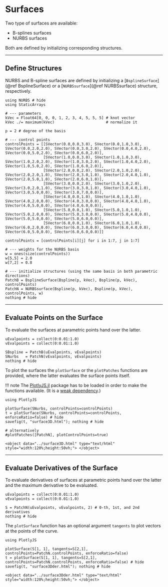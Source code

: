 
# Surfaces

Two type of surfaces are available:
- B-splines surfaces
- NURBS surfaces

Both are defined by initializing corresponding structures.

---
## Define Structures

NURBS and B-spline surfaces are defined by initializing a [`BsplineSurface`](@ref BsplineSurface) or a [`NURBSsurface`](@ref NURBSsurface) structure, respectively.

```@example surfaces
using NURBS # hide
using StaticArrays

# --- parameters
kVec = Float64[0, 0, 0, 1, 2, 3, 4, 5, 5, 5] # knot vector
kVec ./= maximum(kVec)                       # normalize it

p = 2 # degree of the basis

# --- control points
controlPoints = [[SVector(0.0,0.0,3.0), SVector(0.0,1.0,3.0), SVector(0.0,2.0,2.0), SVector(0.0,3.0,2.0), SVector(0.0,4.0,2.0), SVector(0.0,5.0,2.0), SVector(0.0,6.0,2.0)],
                 [SVector(1.0,0.0,3.0), SVector(1.0,1.0,3.0), SVector(1.0,2.0,2.0), SVector(1.0,3.0,2.0), SVector(1.0,4.0,2.0), SVector(1.0,5.0,2.0), SVector(1.0,6.0,2.0)],
                 [SVector(2.0,0.0,2.0), SVector(2.0,1.0,2.0), SVector(2.0,2.0,1.0), SVector(2.0,3.0,1.0), SVector(2.0,4.0,1.0), SVector(2.0,5.0,1.0), SVector(2.0,6.0,1.0)],
                 [SVector(3.0,0.0,2.0), SVector(3.0,1.0,2.0), SVector(3.0,2.0,1.0), SVector(3.0,3.0,1.0), SVector(3.0,4.0,1.0), SVector(3.0,5.0,0.0), SVector(3.0,7.0,0.0)],
                 [SVector(4.0,0.0,1.0), SVector(4.0,1.0,1.0), SVector(4.0,2.0,0.0), SVector(4.0,3.0,0.0), SVector(4.0,4.0,1.0), SVector(4.0,5.0,0.0), SVector(4.0,6.0,0.0)],
                 [SVector(5.0,0.0,1.0), SVector(5.0,1.0,1.0), SVector(5.0,2.0,0.0), SVector(5.0,3.0,0.0), SVector(5.0,4.0,0.0), SVector(5.0,5.0,0.0), SVector(5.0,6.0,0.0)],
                 [SVector(6.0,0.0,1.0), SVector(6.0,1.0,1.0), SVector(6.0,2.0,0.0), SVector(6.0,3.0,0.0), SVector(6.0,4.0,0.0), SVector(6.0,5.0,0.0), SVector(6.0,6.0,0.0)]]

controlPoints = [controlPoints[i][j] for i in 1:7, j in 1:7]

# --- weights for the NURBS basis
w = ones(size(controlPoints)) 
w[5,5] = 2.0
w[7,2] = 0.8

# --- initialize structures (using the same basis in both parametric directions)
PatchB = BsplineSurface(Bspline(p, kVec), Bspline(p, kVec), controlPoints) 
PatchN = NURBSsurface(Bspline(p, kVec), Bspline(p, kVec), controlPoints, w)
nothing # hide
```

---
## Evaluate Points on the Surface

To evaluate the surfaces at parametric points hand over the latter. 

```@example surfaces
uEvalpoints = collect(0:0.01:1.0)
vEvalpoints = collect(0:0.01:1.0)

SBspline = PatchB(uEvalpoints, vEvalpoints)
SNurbs   = PatchN(vEvalpoints, vEvalpoints)
nothing # hide
```

To plot the surfaces the `plotSurface` or the `plotPatches` functions are provided, where the latter evaluates the surface points itself.

!!! note
    The [PlotlyJS.jl](https://github.com/JuliaPlots/PlotlyJS.jl) package has to be loaded in order to make the functions available.
    (It is a [weak dependency](https://pkgdocs.julialang.org/v1/creating-packages/#Conditional-loading-of-code-in-packages-(Extensions)).)

```@example surfaces
using PlotlyJS

plotSurface(SNurbs, controlPoints=controlPoints)
t = plotSurface(SNurbs, controlPoints=controlPoints, enforceRatio=false) # hide
savefig(t, "surface3D.html"); nothing # hide

# alternatively
#plotPatches([PatchN], plotControlPoints=true)
```

```@raw html
<object data="../surface3D.html" type="text/html"  style="width:120%;height:50vh;"> </object>
```

---
## Evaluate Derivatives of the Surface

To evaluate derivatives of surfaces at parametric points hand over the latter and the maximum derivative to be evaluated.

```@example surfaces
uEvalpoints = collect(0:0.01:1.0)
vEvalpoints = collect(0:0.01:1.0)

S = PatchN(uEvalpoints, vEvalpoints, 2) # 0-th, 1st, and 2nd derivatives
nothing # hide
```

The `plotSurface` function has an optional argument `tangents` to plot vectors at the points of the curve.

```@example surfaces
using PlotlyJS

plotSurface(S[1, 1], tangents=S[2,1], controlPoints=PatchN.controlPoints, enforceRatio=false)
t = plotSurface(S[1, 1], tangents=S[2,1], controlPoints=PatchN.controlPoints, enforceRatio=false) # hide
savefig(t, "surface3Dder.html"); nothing # hide
```

```@raw html
<object data="../surface3Dder.html" type="text/html"  style="width:120%;height:50vh;"> </object>
```